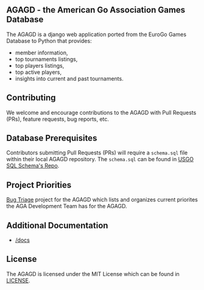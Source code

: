 ## AGAGD - the American Go Association Games Database

The AGAGD is a django web application ported from the EuroGo Games Database to Python that provides:

* member information,
* top tournaments listings,
* top players listings,
* top active players,
* insights into current and past tournaments.

## Contributing

We welcome and encourage contributions to the AGAGD with Pull Requests (PRs), feature requests, bug reports, etc.

## Database Prerequisites

Contributors submitting Pull Requests (PRs) will require a `schema.sql` file within their local AGAGD repository. The `schema.sql` can be found in [USGO SQL Schema's Repo](https://github.com/usgo/usgo-sql-schemas).

## Project Priorities

[Bug Triage](https://github.com/usgo/agagd/projects/1) project for the AGAGD which lists and organizes current priorites the AGA Development Team has for the AGAGD.

## Additional Documentation

* [/docs](/docs)

## License

The AGAGD is licensed under the MIT License which can be found in [LICENSE](/LICENSEE).
